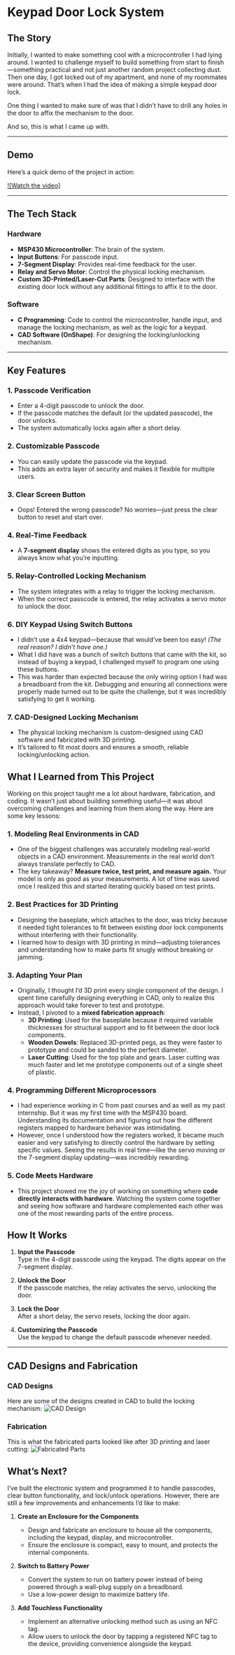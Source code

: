 # Keypad Door Lock System

## The Story

Initially, I wanted to make something cool with a microcontroller I had lying around. I wanted to challenge myself to build something from start to finish—something practical and not just another random project collecting dust. Then one day, I got locked out of my apartment, and none of my roommates were around. That’s when I had the idea of making a simple keypad door lock.  

One thing I wanted to make sure of was that I didn’t have to drill any holes in the door to affix the mechanism to the door.

And so, this is what I came up with.

---

## Demo

Here’s a quick demo of the project in action:

[![Watch the video]]([https://raw.githubusercontent.com/username/repository/branch/path/to/video.mp4](https://github.com/straw-hat-gupta/CodeLock-MSP430/blob/main/assets/keypad_lock_demo.mp4))


---
## The Tech Stack

### Hardware
- **MSP430 Microcontroller**: The brain of the system.
- **Input Buttons**: For passcode input.
- **7-Segment Display**: Provides real-time feedback for the user.
- **Relay and Servo Motor**: Control the physical locking mechanism.
- **Custom 3D-Printed/Laser-Cut Parts**: Designed to interface with the existing door lock without any additional fittings to affix it to the door.

### Software
- **C Programming**: Code to control the microcontroller, handle input, and manage the locking mechanism, as well as the logic for a keypad.
- **CAD Software (OnShape)**: For designing the locking/unlocking mechanism.
---
## Key Features

### 1. **Passcode Verification**
   - Enter a 4-digit passcode to unlock the door.
   - If the passcode matches the default (or the updated passcode), the door unlocks.
   - The system automatically locks again after a short delay.

### 2. **Customizable Passcode**
   - You can easily update the passcode via the keypad.
   - This adds an extra layer of security and makes it flexible for multiple users.

### 3. **Clear Screen Button**
   - Oops! Entered the wrong passcode? No worries—just press the clear button to reset and start over.

### 4. **Real-Time Feedback**
   - A **7-segment display** shows the entered digits as you type, so you always know what you’re inputting.

### 5. **Relay-Controlled Locking Mechanism**
   - The system integrates with a relay to trigger the locking mechanism.
   - When the correct passcode is entered, the relay activates a servo motor to unlock the door.

### 6. **DIY Keypad Using Switch Buttons**
   - I didn’t use a 4x4 keypad—because that would’ve been too easy! *(The real reason? I didn’t have one.)*
   - What I did have was a bunch of switch buttons that came with the kit, so instead of buying a keypad, I challenged myself to program one using these buttons.
   - This was harder than expected because the only wiring option I had was a breadboard from the kit. Debugging and ensuring all connections were properly made turned out to be quite the challenge, but it was incredibly satisfying to get it working.

### 7. **CAD-Designed Locking Mechanism**
   - The physical locking mechanism is custom-designed using CAD software and fabricated with 3D printing.
   - It’s tailored to fit most doors and ensures a smooth, reliable locking/unlocking action.

## What I Learned from This Project

Working on this project taught me a lot about hardware, fabrication, and coding. It wasn’t just about building something useful—it was about overcoming challenges and learning from them along the way. Here are some key lessons:

### 1. **Modeling Real Environments in CAD**
   - One of the biggest challenges was accurately modeling real-world objects in a CAD environment. Measurements in the real world don’t always translate perfectly to CAD.
   - The key takeaway? **Measure twice, test print, and measure again.** Your model is only as good as your measurements. A lot of time was saved once I realized this and started iterating quickly based on test prints.

### 2. **Best Practices for 3D Printing**
   - Designing the baseplate, which attaches to the door, was tricky because it needed tight tolerances to fit between existing door lock components without interfering with their functionality.
   - I learned how to design with 3D printing in mind—adjusting tolerances and understanding how to make parts fit snugly without breaking or jamming.

### 3. **Adapting Your Plan**
   - Originally, I thought I’d 3D print every single component of the design. I spent time carefully designing everything in CAD, only to realize this approach would take forever to test and prototype.
   - Instead, I pivoted to a **mixed fabrication approach**:
     - **3D Printing**: Used for the baseplate because it required variable thicknesses for structural support and to fit between the door lock components.
     - **Wooden Dowels**: Replaced 3D-printed pegs, as they were faster to prototype and could be sanded to the perfect diameter.
     - **Laser Cutting**: Used for the top plate and gears. Laser cutting was much faster and let me prototype components out of a single sheet of plastic.

### 4. **Programming Different Microprocessors**
   - I had experience working in C from past courses and as well as my past internship. But it was my first time with the MSP430 board. Understanding its documentation and figuring out how the different registers mapped to hardware behavior was intimidating.
   - However, once I understood how the registers worked, it became much easier and very satisfying to directly control the hardware by setting specific values. Seeing the results in real time—like the servo moving or the 7-segment display updating—was incredibly rewarding.

### 5. **Code Meets Hardware**
   - This project showed me the joy of working on something where **code directly interacts with hardware**. Watching the system come together and seeing how software and hardware complemented each other was one of the most rewarding parts of the entire process.


## How It Works

1. **Input the Passcode**  
   Type in the 4-digit passcode using the keypad. The digits appear on the 7-segment display.

2. **Unlock the Door**  
   If the passcode matches, the relay activates the servo, unlocking the door.

3. **Lock the Door**  
   After a short delay, the servo resets, locking the door again.

4. **Customizing the Passcode**  
   Use the keypad to change the default passcode whenever needed.

---


## CAD Designs and Fabrication

### CAD Designs
Here are some of the designs created in CAD to build the locking mechanism:
![CAD Design](assets/cad-design.png)

### Fabrication
This is what the fabricated parts looked like after 3D printing and laser cutting:
![Fabricated Parts](assets/fabricated-parts.png)

## What’s Next?

I’ve built the electronic system and programmed it to handle passcodes, clear button functionality, and lock/unlock operations. However, there are still a few improvements and enhancements I’d like to make:

1. **Create an Enclosure for the Components**  
   - Design and fabricate an enclosure to house all the components, including the keypad, display, and microcontroller.
   - Ensure the enclosure is compact, easy to mount, and protects the internal components.

2. **Switch to Battery Power**  
   - Convert the system to run on battery power instead of being powered through a wall-plug supply on a breadboard.
   - Use a low-power design to maximize battery life.

3. **Add Touchless Functionality**  
   - Implement an alternative unlocking method such as using an NFC tag.
   - Allow users to unlock the door by tapping a registered NFC tag to the device, providing convenience alongside the keypad.




